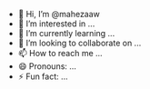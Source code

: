 - 👋 Hi, I’m @mahezaaw
- 👀 I’m interested in ...
- 🌱 I’m currently learning ...
- 💞️ I’m looking to collaborate on ...
- 📫 How to reach me ...
- 😄 Pronouns: ...
- ⚡ Fun fact: ...

<!---
mahezaaw/mahezaaw is a ✨ special ✨ repository because its `README.md` (this file) appears on your GitHub profile.
You can click the Preview link to take a look at your changes.
--->
